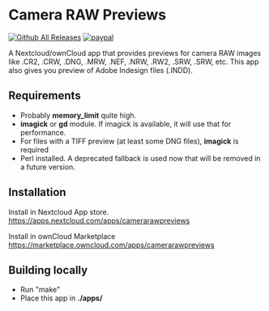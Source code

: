 # Camera RAW Previews
[![Github All Releases](https://img.shields.io/github/downloads/ariselseng/camerarawpreviews/total.svg)](https://github.com/ariselseng/camerarawpreviews/releases) [![paypal](https://img.shields.io/badge/Donate-PayPal-green.svg)](https://www.paypal.me/AriSelseng/2EUR)

A Nextcloud/ownCloud app that provides previews for camera RAW images like .CR2, .CRW, .DNG, .MRW, .NEF, .NRW, .RW2, .SRW, .SRW, etc.
This app also gives you preview of Adobe Indesign files (.INDD).


## Requirements
* Probably **memory_limit** quite high.
* **imagick** or **gd** module. If imagick is available, it will use that for performance.
* For files with a TIFF preview (at least some DNG files), **imagick** is required
* Perl installed. A deprecated fallback is used now that will be removed in a future version.

## Installation
Install in Nextcloud App store.
https://apps.nextcloud.com/apps/camerarawpreviews

Install in ownCloud Marketplace
https://marketplace.owncloud.com/apps/camerarawpreviews

## Building locally
- Run "make"
- Place this app in **./apps/**
